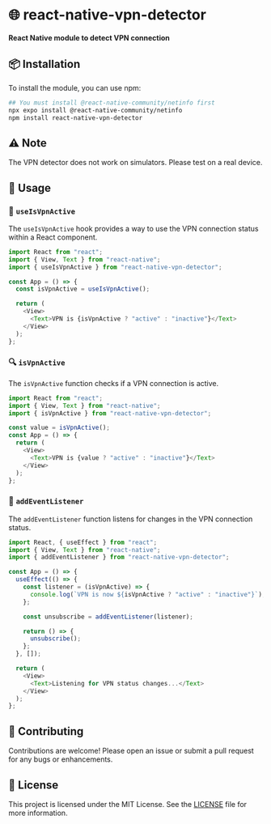 # 🌐 react-native-vpn-detector

**React Native module to detect VPN connection**

## 📦 Installation

To install the module, you can use npm:

```bash
## You must install @react-native-community/netinfo first
npx expo install @react-native-community/netinfo
npm install react-native-vpn-detector
```

## ⚠️ Note

The VPN detector does not work on simulators. Please test on a real device.

## 🚀 Usage

### 🧩 `useIsVpnActive`

The `useIsVpnActive` hook provides a way to use the VPN connection status within a React component.

```javascript
import React from "react";
import { View, Text } from "react-native";
import { useIsVpnActive } from "react-native-vpn-detector";

const App = () => {
  const isVpnActive = useIsVpnActive();

  return (
    <View>
      <Text>VPN is {isVpnActive ? "active" : "inactive"}</Text>
    </View>
  );
};
```

### 🔍 `isVpnActive`

The `isVpnActive` function checks if a VPN connection is active.

```javascript
import React from "react";
import { View, Text } from "react-native";
import { isVpnActive } from "react-native-vpn-detector";

const value = isVpnActive();
const App = () => {
  return (
    <View>
      <Text>VPN is {value ? "active" : "inactive"}</Text>
    </View>
  );
};
```

### 📡 `addEventListener`

The `addEventListener` function listens for changes in the VPN connection status.

```javascript
import React, { useEffect } from "react";
import { View, Text } from "react-native";
import { addEventListener } from "react-native-vpn-detector";

const App = () => {
  useEffect(() => {
    const listener = (isVpnActive) => {
      console.log(`VPN is now ${isVpnActive ? "active" : "inactive"}`);
    };

    const unsubscribe = addEventListener(listener);

    return () => {
      unsubscribe();
    };
  }, []);

  return (
    <View>
      <Text>Listening for VPN status changes...</Text>
    </View>
  );
};
```

## 🤝 Contributing

Contributions are welcome! Please open an issue or submit a pull request for any bugs or enhancements.

## 📜 License

This project is licensed under the MIT License. See the [LICENSE](LICENSE) file for more information.